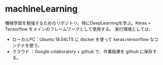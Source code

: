 # machineLearning
機械学習を勉強するためのリポジトリ。特にDeepLearningを学ぶ。Keras + Tensorflow をメインのフレームワークとして使用する。
実行環境としては、

 * ローカルPC：Ubuntu 18.04LTS に docker を使って keras+tensorflow なコンテナを使う。
 * クラウド  ：Google colaboratory + github で、作業結果を github に保存する。

